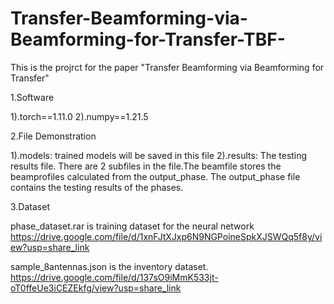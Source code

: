# Transfer-Beamforming-via-Beamforming-for-Transfer-TBF-
This is the projrct for the paper "Transfer Beamforming via Beamforming for Transfer"


1.Software

1).torch==1.11.0
2).numpy==1.21.5


2.File Demonstration

1).models: trained models will be saved in this file
2).results: The testing results file. There are 2 subfiles in the file.The beamfile stores the beamprofiles calculated from 
the output_phase. The output_phase file contains the testing results of the phases. 


3.Dataset

phase_dataset.rar is training dataset for the neural network
https://drive.google.com/file/d/1xnFJtXJxp6N9NGPoineSpkXJSWQq5f8y/view?usp=share_link

sample_8antennas.json is the inventory dataset.
https://drive.google.com/file/d/137sO9iMmK533jt-oT0ffeUe3iCEZEkfg/view?usp=share_link
